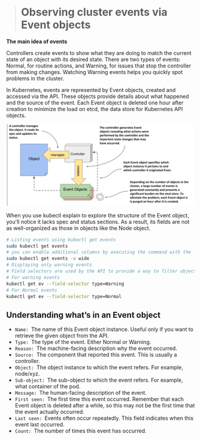 > # Observing cluster events via Event objects

**The main idea of events**

Controllers create events to show what they are doing to match the current state of an object with its desired state. There are two types of events: Normal, for routine actions, and Warning, for issues that stop the controller from making changes. Watching Warning events helps you quickly spot problems in the cluster.

In Kubernetes, events are represented by Event objects, created and accessed via the API. These objects provide details about what happened and the source of the event. Each Event object is deleted one hour after creation to minimize the load on etcd, the data store for Kubernetes API objects.

<p align="center">
  <img src="./images/relationship_between_e_c_Api.png" alt="alt-text" width="500"/>
</p>

When you use kubectl explain to explore the structure of the Event object, you'll notice it lacks spec and status sections. As a result, its fields are not as well-organized as those in objects like the Node object.

```bash
# Listing events using kubectl get events
sudo kubectl get events
# you can enable additional columns by executing the command with the -o wide
sudo kubectl get events -o wide
# Displaying only warning events
# Field selectors are used by the API to provide a way to filter objects
# For warning events
kubectl get ev --field-selector type=Warning
# For Normal events
kubectl get ev --field-selector type=Normal
```

## Understanding what’s in an Event object

- `Name: `The name of this Event object instance. Useful only if you want to retrieve the given object from the API.
- `Type: `The type of the event. Either Normal or Warning.
- `Reason: `The machine-facing description why the event occurred.
- `Source: `The component that reported this event. This is usually a controller.
- `Object: `The object instance to which the event refers. For example, node/xyz.
- `Sub-object: `The sub-object to which the event refers. For example, what container of the pod.
- `Message: `The human-facing description of the event.
- `First seen: `The first time this event occurred. Remember that each Event object is deleted after a while, so this may not be the first time that the event actually occurred.
- `Last seen: `Events often occur repeatedly. This field indicates when this event last occurred.
- `Count: `The number of times this event has occurred.
